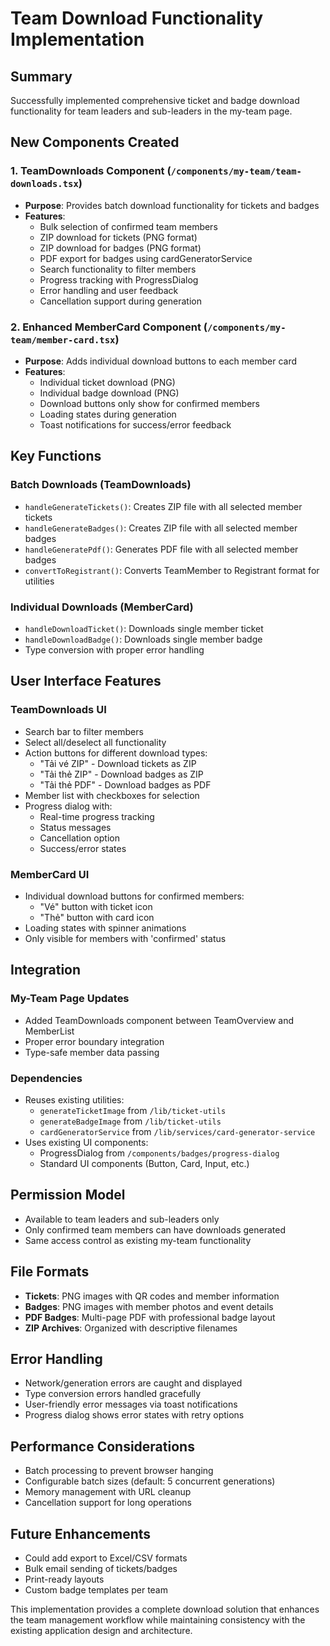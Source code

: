 # Team Download Functionality Implementation

## Summary
Successfully implemented comprehensive ticket and badge download functionality for team leaders and sub-leaders in the my-team page.

## New Components Created

### 1. TeamDownloads Component (`/components/my-team/team-downloads.tsx`)
- **Purpose**: Provides batch download functionality for tickets and badges
- **Features**:
  - Bulk selection of confirmed team members
  - ZIP download for tickets (PNG format)
  - ZIP download for badges (PNG format)  
  - PDF export for badges using cardGeneratorService
  - Search functionality to filter members
  - Progress tracking with ProgressDialog
  - Error handling and user feedback
  - Cancellation support during generation

### 2. Enhanced MemberCard Component (`/components/my-team/member-card.tsx`)
- **Purpose**: Adds individual download buttons to each member card
- **Features**:
  - Individual ticket download (PNG)
  - Individual badge download (PNG)
  - Download buttons only show for confirmed members
  - Loading states during generation
  - Toast notifications for success/error feedback

## Key Functions

### Batch Downloads (TeamDownloads)
- `handleGenerateTickets()`: Creates ZIP file with all selected member tickets
- `handleGenerateBadges()`: Creates ZIP file with all selected member badges  
- `handleGeneratePdf()`: Generates PDF file with all selected member badges
- `convertToRegistrant()`: Converts TeamMember to Registrant format for utilities

### Individual Downloads (MemberCard)
- `handleDownloadTicket()`: Downloads single member ticket
- `handleDownloadBadge()`: Downloads single member badge
- Type conversion with proper error handling

## User Interface Features

### TeamDownloads UI
- Search bar to filter members
- Select all/deselect all functionality
- Action buttons for different download types:
  - "Tải vé ZIP" - Download tickets as ZIP
  - "Tải thẻ ZIP" - Download badges as ZIP  
  - "Tải thẻ PDF" - Download badges as PDF
- Member list with checkboxes for selection
- Progress dialog with:
  - Real-time progress tracking
  - Status messages
  - Cancellation option
  - Success/error states

### MemberCard UI
- Individual download buttons for confirmed members:
  - "Vé" button with ticket icon
  - "Thẻ" button with card icon
- Loading states with spinner animations
- Only visible for members with 'confirmed' status

## Integration

### My-Team Page Updates
- Added TeamDownloads component between TeamOverview and MemberList
- Proper error boundary integration
- Type-safe member data passing

### Dependencies
- Reuses existing utilities:
  - `generateTicketImage` from `/lib/ticket-utils`
  - `generateBadgeImage` from `/lib/ticket-utils`
  - `cardGeneratorService` from `/lib/services/card-generator-service`
- Uses existing UI components:
  - ProgressDialog from `/components/badges/progress-dialog`
  - Standard UI components (Button, Card, Input, etc.)

## Permission Model
- Available to team leaders and sub-leaders only
- Only confirmed team members can have downloads generated
- Same access control as existing my-team functionality

## File Formats
- **Tickets**: PNG images with QR codes and member information
- **Badges**: PNG images with member photos and event details
- **PDF Badges**: Multi-page PDF with professional badge layout
- **ZIP Archives**: Organized with descriptive filenames

## Error Handling
- Network/generation errors are caught and displayed
- Type conversion errors handled gracefully
- User-friendly error messages via toast notifications
- Progress dialog shows error states with retry options

## Performance Considerations
- Batch processing to prevent browser hanging
- Configurable batch sizes (default: 5 concurrent generations)
- Memory management with URL cleanup
- Cancellation support for long operations

## Future Enhancements
- Could add export to Excel/CSV formats
- Bulk email sending of tickets/badges
- Print-ready layouts
- Custom badge templates per team

This implementation provides a complete download solution that enhances the team management workflow while maintaining consistency with the existing application design and architecture.
